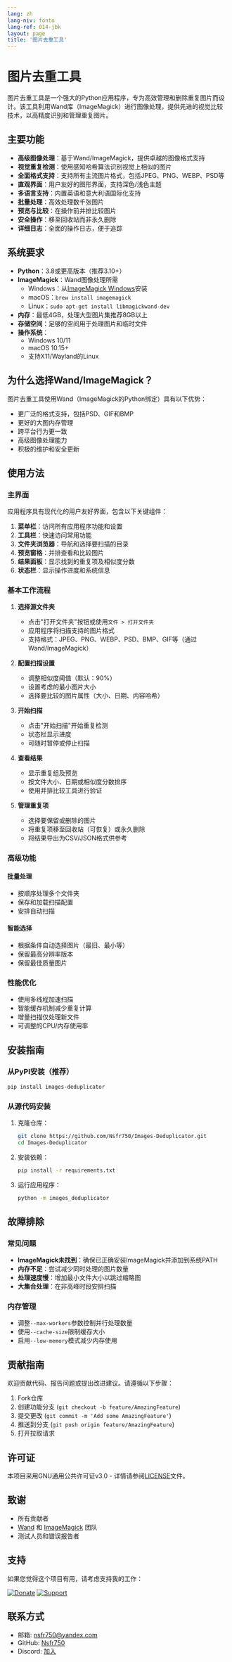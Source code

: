 ```yaml
---
lang: zh
lang-niv: fonto
lang-ref: 014-jbk
layout: page
title: '图片去重工具'
---
```


# 图片去重工具

图片去重工具是一个强大的Python应用程序，专为高效管理和删除重复图片而设计。该工具利用Wand库（ImageMagick）进行图像处理，提供先进的视觉比较技术，以高精度识别和管理重复图片。

## 主要功能

- **高级图像处理**：基于Wand/ImageMagick，提供卓越的图像格式支持
- **视觉重复检测**：使用感知哈希算法识别视觉上相似的图片
- **全面格式支持**：支持所有主流图片格式，包括JPEG、PNG、WEBP、PSD等
- **直观界面**：用户友好的图形界面，支持深色/浅色主题
- **多语言支持**：内置英语和意大利语国际化支持
- **批量处理**：高效处理数千张图片
- **预览与比较**：在操作前并排比较图片
- **安全操作**：移至回收站而非永久删除
- **详细日志**：全面的操作日志，便于追踪

## 系统要求

- **Python**：3.8或更高版本（推荐3.10+）
- **ImageMagick**：Wand图像处理所需
  - Windows：从[ImageMagick Windows](https://imagemagick.org/script/download.php#windows)安装
  - macOS：`brew install imagemagick`
  - Linux：`sudo apt-get install libmagickwand-dev`
- **内存**：最低4GB，处理大型图片集推荐8GB以上
- **存储空间**：足够的空间用于处理图片和临时文件
- **操作系统**：
  - Windows 10/11
  - macOS 10.15+
  - 支持X11/Wayland的Linux

## 为什么选择Wand/ImageMagick？

图片去重工具使用Wand（ImageMagick的Python绑定）具有以下优势：

- 更广泛的格式支持，包括PSD、GIF和BMP
- 更好的大图内存管理
- 跨平台行为更一致
- 高级图像处理能力
- 积极的维护和安全更新

## 使用方法

### 主界面

应用程序具有现代化的用户友好界面，包含以下关键组件：

1. **菜单栏**：访问所有应用程序功能和设置
2. **工具栏**：快速访问常用功能
3. **文件夹浏览器**：导航和选择要扫描的目录
4. **预览窗格**：并排查看和比较图片
5. **结果面板**：显示找到的重复项及相似度分数
6. **状态栏**：显示操作进度和系统信息

### 基本工作流程

1. **选择源文件夹**
   - 点击"打开文件夹"按钮或使用`文件 > 打开文件夹`
   - 应用程序将扫描支持的图片格式
   - 支持格式：JPEG、PNG、WEBP、PSD、BMP、GIF等（通过Wand/ImageMagick）

2. **配置扫描设置**
   - 调整相似度阈值（默认：90%）
   - 设置考虑的最小图片大小
   - 选择要比较的图片属性（大小、日期、内容哈希）

3. **开始扫描**
   - 点击"开始扫描"开始重复检测
   - 状态栏显示进度
   - 可随时暂停或停止扫描

4. **查看结果**
   - 显示重复组及预览
   - 按文件大小、日期或相似度分数排序
   - 使用并排比较工具进行验证

5. **管理重复项**
   - 选择要保留或删除的图片
   - 将重复项移至回收站（可恢复）或永久删除
   - 将结果导出为CSV/JSON格式供参考

### 高级功能

#### 批量处理

- 按顺序处理多个文件夹
- 保存和加载扫描配置
- 安排自动扫描

#### 智能选择

- 根据条件自动选择图片（最旧、最小等）
- 保留最高分辨率版本
- 保留最佳质量图片

### 性能优化

- 使用多线程加速扫描
- 智能缓存机制减少重复计算
- 增量扫描仅处理新文件
- 可调整的CPU/内存使用率

## 安装指南

### 从PyPI安装（推荐）

```bash
pip install images-deduplicator
```

### 从源代码安装

1. 克隆仓库：
   ```bash
   git clone https://github.com/Nsfr750/Images-Deduplicator.git
   cd Images-Deduplicator
   ```

2. 安装依赖：
   ```bash
   pip install -r requirements.txt
   ```

3. 运行应用程序：
   ```bash
   python -m images_deduplicator
   ```

## 故障排除

### 常见问题

- **ImageMagick未找到**：确保已正确安装ImageMagick并添加到系统PATH
- **内存不足**：尝试减少同时处理的图片数量
- **处理速度慢**：增加最小文件大小以跳过缩略图
- **大集合处理**：在非高峰时段安排扫描

### 内存管理

- 调整`--max-workers`参数控制并行处理数量
- 使用`--cache-size`限制缓存大小
- 启用`--low-memory`模式减少内存使用

## 贡献指南

欢迎贡献代码、报告问题或提出改进建议。请遵循以下步骤：

1. Fork仓库
2. 创建功能分支 (`git checkout -b feature/AmazingFeature`)
3. 提交更改 (`git commit -m 'Add some AmazingFeature'`)
4. 推送到分支 (`git push origin feature/AmazingFeature`)
5. 打开拉取请求

## 许可证

本项目采用GNU通用公共许可证v3.0 - 详情请参阅[LICENSE](LICENSE)文件。

## 致谢

- 所有贡献者
- [Wand](https://github.com/emcconville/wand) 和 [ImageMagick](https://imagemagick.org/) 团队
- 测试人员和错误报告者

## 支持

如果您觉得这个项目有用，请考虑支持我的工作：

[![Donate](https://img.shields.io/badge/Donate-PayPal-green.svg)](https://paypal.me/3dmega)
[![Support](https://img.shields.io/badge/Support-Patreon-ff69b4.svg)](https://www.patreon.com/Nsfr750)

## 联系方式

- 邮箱: nsfr750@yandex.com
- GitHub: [Nsfr750](https://github.com/Nsfr750)
- Discord: [加入](https://discord.gg/ryqNeuRYjD)

